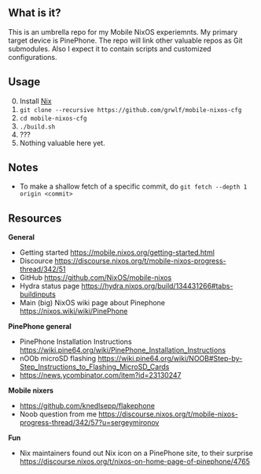 What is it?
-----------

This is an umbrella repo for my Mobile NixOS experiemnts. My primary target
device is PinePhone. The repo will link other valuable repos as Git submodules.
Also I expect it to contain scripts and customized configurations.

Usage
-----

0. Install [Nix](https://nixos.org/nix)
1. `git clone --recursive https://github.com/grwlf/mobile-nixos-cfg`
2. `cd mobile-nixos-cfg`
3. `./build.sh`
4. ???
5. Nothing valuable here yet.

Notes
-----

* To make a shallow fetch of a specific commit, do
  `git fetch --depth 1 origin <commit>`

Resources
---------

**General**

* Getting started https://mobile.nixos.org/getting-started.html
* Discource https://discourse.nixos.org/t/mobile-nixos-progress-thread/342/51
* GitHub https://github.com/NixOS/mobile-nixos
* Hydra status page https://hydra.nixos.org/build/134431266#tabs-buildinputs
* Main (big) NixOS wiki page about Pinephone https://nixos.wiki/wiki/PinePhone

**PinePhone general**

* PinePhone Installation Instructions https://wiki.pine64.org/wiki/PinePhone_Installation_Instructions
* nOOb microSD flashing https://wiki.pine64.org/wiki/NOOB#Step-by-Step_Instructions_to_Flashing_MicroSD_Cards
* https://news.ycombinator.com/item?id=23130247

**Mobile nixers**

* https://github.com/knedlsepp/flakephone
* Noob question from me https://discourse.nixos.org/t/mobile-nixos-progress-thread/342/57?u=sergeymironov

**Fun**

* Nix maintainers found out Nix icon on a PinePhone site, to their surprise https://discourse.nixos.org/t/nixos-on-home-page-of-pinephone/4765


